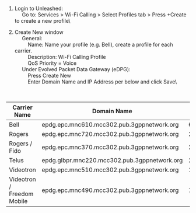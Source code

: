 1. Login to Unleashed:\
&nbsp;&nbsp;&nbsp;&nbsp; Go to: Services > Wi-Fi Calling > Select Profiles tab > Press +Create to create a new profile\

2. Create New window\
&nbsp;&nbsp;&nbsp;&nbsp; General:\
&nbsp;&nbsp;&nbsp;&nbsp;&nbsp;&nbsp;&nbsp;&nbsp; Name: Name your profile (e.g. Bell), create a profile for each carrier.\
&nbsp;&nbsp;&nbsp;&nbsp;&nbsp;&nbsp;&nbsp;&nbsp; Description: Wi-Fi Calling Profile\
&nbsp;&nbsp;&nbsp;&nbsp;&nbsp;&nbsp;&nbsp;&nbsp; QoS Priority = Voice\
&nbsp;&nbsp;&nbsp;&nbsp; Under Evolved Packet Data Gateway (eDPG):\
&nbsp;&nbsp;&nbsp;&nbsp;&nbsp;&nbsp;&nbsp;&nbsp; Press Create New\
&nbsp;&nbsp;&nbsp;&nbsp;&nbsp;&nbsp;&nbsp;&nbsp; Enter Domain Name and IP Address per below and click Save\
<br>

| Carrier Name               | Domain Name                                  | IP Address     |
| ---------------------------| -------------------------------------------  |----------------|
| Bell                       | epdg.epc.mnc610.mcc302.pub.3gppnetwork.org   | 69.158.242.2   |
| Rogers                     | epdg.epc.mnc720.mcc302.pub.3gppnetwork.org   | 209.148.157.48 |
| Rogers / Fido              | epdg.epc.mnc370.mcc302.pub.3gppnetwork.org   | 209.148.157.48 |
| Telus                      | epdg.glbpr.mnc220.mcc302.pub.3gppnetwork.org | 207.219.233.33 |
| Videotron                  | epdg.epc.mnc510.mcc302.pub.3gppnetwork.org   | 184.163.5.80   |
| Videotron / Freedom Mobile | epdg.epc.mnc490.mcc302.pub.3gppnetwork.org   | 74.115.197.33  |

